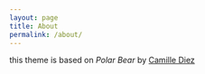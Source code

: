 ```yaml
---
layout: page
title: About
permalink: /about/
---
```

this theme is based on *Polar Bear* by [Camille Diez](http://github.com/diezcami)
